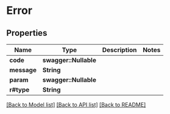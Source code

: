 # Error

## Properties
Name | Type | Description | Notes
------------ | ------------- | ------------- | -------------
**code** | **swagger::Nullable<String>** |  | 
**message** | **String** |  | 
**param** | **swagger::Nullable<String>** |  | 
**r#type** | **String** |  | 

[[Back to Model list]](../README.md#documentation-for-models) [[Back to API list]](../README.md#documentation-for-api-endpoints) [[Back to README]](../README.md)


